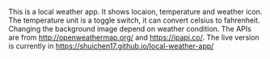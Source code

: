 This is a local weather app. It shows locaion, temperature and weather icon. The temperature unit is a toggle switch, it can convert celsius to fahrenheit. Changing the background image depend on weather condition. The APIs are from http://openweathermap.org/ and https://ipapi.co/.
The live version is currently in https://shuichen17.github.io/local-weather-app/
